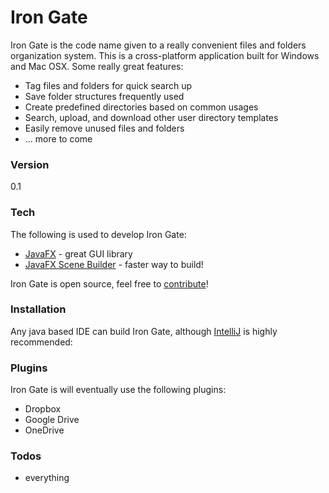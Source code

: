 # Iron Gate

Iron Gate is the code name given to a really convenient files and folders organization system. This is a cross-platform application built for Windows and Mac OSX. Some really great features:
  
  - Tag files and folders for quick search up
  - Save folder structures frequently used
  - Create predefined directories based on common usages
  - Search, upload, and download other user directory templates
  - Easily remove unused files and folders
  - ... more to come
  

### Version
0.1

### Tech

The following is used to develop Iron Gate:

* [JavaFX] - great GUI library
* [JavaFX Scene Builder] - faster way to build!

Iron Gate is open source, feel free to [contribute]!

### Installation

Any java based IDE can build Iron Gate, although [IntelliJ] is highly recommended:

### Plugins

Iron Gate is will eventually use the following plugins:
* Dropbox
* Google Drive
* OneDrive

### Todos
 - everything
 
[//]: # (These are reference links used in the body of this note and get stripped out when the markdown processor does its job. There is no need to format nicely because it shouldn't be seen. Thanks SO - http://stackoverflow.com/questions/4823468/store-comments-in-markdown-syntax)


   [JavaFx]: <https://docs.oracle.com/javase/8/javase-clienttechnologies.htm>
   [JavaFX Scene Builder]: <http://www.oracle.com/technetwork/java/javase/downloads/javafxscenebuilder-info-2157684.html>
   [IntelliJ]: <https://www.jetbrains.com/idea/>
   [contribute]: <https://github.uconn.edu/brp14005/IronGate>
